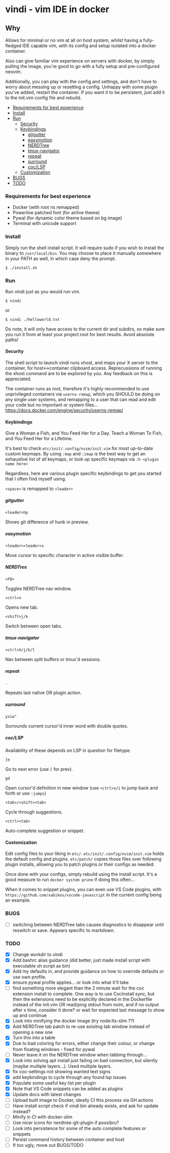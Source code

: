 # vindi - vim IDE in docker

## Why

Allows for minimal or no vim at all on host system, whilst
having a fully-fledged IDE capable vim, with its config
and setup isolated into a docker container.

Also can give familiar vim experience on servers with docker,
by simply pulling the image, you're good to go with a fully
setup and pre-configured neovim.

Additionally, you can play with the config and settings,
and don't have to worry about messing up or resetting a config.
Unhappy with some plugin you've added, restart the container.
If you want it to be persistent, just add it to the init.vim
config file and rebuild.

<!-- vim-markdown-toc GFM -->

* [Requirements for best experience](#requirements-for-best-experience)
* [Install](#install)
* [Run](#run)
  * [Security](#security)
  * [Keybindings](#keybindings)
    * [gitgutter](#gitgutter)
    * [easymotion](#easymotion)
    * [NERDTree](#nerdtree)
    * [tmux-navigator](#tmux-navigator)
    * [repeat](#repeat)
    * [surround](#surround)
    * [coc/LSP](#coclsp)
  * [Customization](#customization)
* [BUGS](#bugs)
* [TODO](#todo)

<!-- vim-markdown-toc -->

### Requirements for best experience

* Docker (with root ns remapped)
* Powerline patched font (for airline theme)
* Pywal (for dynamic color theme based on bg image)
* Terminal with unicode support

### Install

Simply run the shell install script. It will require sudo if you wish to
install the binary to `/usr/local/bin`. You may choose to place it
manually somewhere in your PATH as well, in which case deny the prompt.

`$ ./install.sh`

### Run

Run vindi just as you would run vim.

`$ vindi`

or

`$ vindi ./helloworld.txt`

Do note, it will only have access to the
current dir and subdirs, so make sure you run it from at least your
project root for best results. Avoid absolute paths!

#### Security

The shell script to launch vindi runs xhost, and maps your X
server to the container, for host<->container clipboard access.
Reprecussions of running the xhost command are to be explored by you.
Any feedback on this is appreciated.

The container runs as root, therefore it's highly recommended to use
unprivileged containers via `userns-remap`, which you SHOULD be doing
on any single user systems, and remapping to a user that can read
and edit your code but no important or system files...
<https://docs.docker.com/engine/security/userns-remap/>

#### Keybindings

Give a Woman a Fish, and You Feed Her for a Day.
Teach a Woman To Fish, and You Feed Her for a Lifetime.

It's best to check `etc/init/.config/nvim/init.vim` for most up-to-date custom
keymaps. By using `:map` and `:imap` is the best way to get an exhaustive list
of all keymaps, or look up specific keymaps via `:h <plugin name here>`

Regardless, here are various plugin specific keybindings to get you started
that I often find myself using.

`<space>` is remapped to `<leader>`

##### gitgutter

`<leader>hp`

Shows git difference of hunk in preview.

##### easymotion

`<leader><leader>s`

Move cursor to specific character in active visible buffer.

##### NERDTree

`<F8>`

Toggles NERDTree nav window.

`<ctrl>n`

Opens new tab.

`<shift>j/k`

Switch between open tabs.

##### tmux-navigator

`<ctrl>h/j/k/l`

Nav between split buffers or tmux'd sessions.

##### repeat

`.`

Repeats last native OR plugin action.

##### surround

`ysiw"`

Surrounds current cursor'd inner word with double quotes.

##### coc/LSP

Availability of these depends on LSP in question for filetype.

`]e`

Go to next error (use `[` for prev).

`gd`

Open cursor'd definition in new window
(use `<ctrl>o/i` to jump back and forth or use `:jumps`)

`<tab>/<shift><tab>`

Cycle through suggestions.

`<ctrl><tab>`

Auto-complete suggestion or snippet.

#### Customization

Edit config files to your liking in `etc/`.
`etc/init/.config/nvim/init.vim` holds the default config and plugins.
`etc/patch/` copies those files over following plugin installs, allowing
you to patch plugins or their configs as needed.

Once done with your configs, simply rebuild using the install script.
It's a good measure to run `docker system prune` if doing this often...

When it comes to snippet plugins, you can even use VS Code plugins,
with `https://github.com/xabikos/vscode-javascript` in the current config being
an example.

### BUGS

* [ ] switching between NERDTree tabs causes diagnostics to disappear until
reswitch or save. Appears specific to markdown.

### TODO

* [x] Change workdir to vindi
* [x] Add bashrc alias guidance (did better, just made install script with
executable sh script as bin)
* [x] Add my defaults in, and provide guidance on how to override defaults or use
own profile.
* [x] ensure pywal profile applies... or look into what it'll take
* [ ] find something more elegant than the 2 minute wait for the coc extension
install to complete.
One way is to use CocInstall sync, but then the extensions need to be
explicitly declared in the
Dockerfile instead of the init.vim
OR read/ping stdout from nvim, and if no output after x time, consider it done?
or wait for expected last message to show up and continue
* [x] Look into minifying the docker image (try node:lts-slim ??)
* [x] Add NERDTree tab patch to re-use exisitng tab window instead of opening a
new one
* [x] Turn this into a table
* [x] Due to bad coloring for errors, either change their colour, or change
from floating windows - fixed for pywal
* [ ] Never leave it on the NERDTree window when tabbing through...
* [x] Look into solving apt install just failing on bad connection,
but silently (maybe multiple layers...). Used multiple layers.
* [x] fix coc-settings not showing wanted text signs
* [x] add keybindings to cycle through any found lsp issues
* [x] Populate some useful key list per plugin
* [x] Note that VS Code snippets can be added as plugins
* [x] Update docs with latest changes
* [ ] Upload built image to Docker, ideally CI this process via GH actions
* [ ] Have install script check if vindi bin already exists, and ask for update instead?
* [ ] Minify in CI with docker-slim
* [ ] Use nicer icons for nerdtree-git-plugin if possibru?
* [ ] Look into persistence for some of the auto complete features or snippets
* [ ] Persist command history between container and host
* [ ] If too ugly, move out BUGS/TODO
